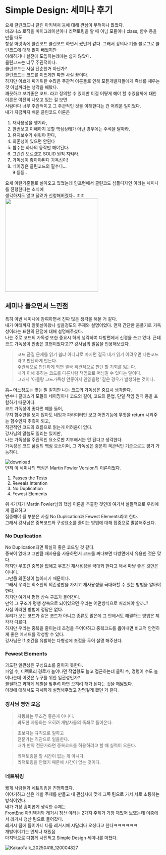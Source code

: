 # Simple Design: 세미나 후기
요새 클린코드나 클린 아키텍처 등에 대해 관심이 무척이나 많았다.  
비즈니스 로직을 마이그레이션이나 리팩토링을 할 때 아님 모듈이나 class, 함수 등을 만들 때도  
항상 머릿속에 클린코드 클린코드 하면서 짰던거 같다. 그래서 강의나 기술 블로그로 클린코드에 대해 많이 배웠지만  
이해하거나 실전에 도입하는데에는 쉽지 않았다.   
클린코드는 너무 주관적이다.  
클린코드는 사실 단순한거 아닌가?   
클린코드는 코드를 이쁘게만 짜면 사실 끝이다.  
하지만 이쁘게 짜기위한 수많은 주관적 이론들로 인해 모든개발자들에게 족쇄를 채우는 것 아닐까라는 생각을 해봤다.  
깨끗하고 보기좋은 코드. 라고 정의할 수 있지만 이걸 어떻게 해야 할 수있을까에 대한 이론은 여전히 나오고 있는 걸 보면  
사람마다 너무 주관적이고 그 주관적인 것을 이해한다는 건 어려운 일이었다.  
내가 지금까지 배운 클린코드 이론은   
1. 재사용성을 챙겨라,  
2. 한번보고 이해하지 못할 핵심상태가 아닌 경우에는 주석을 달아라,  
3. 유지보수가 쉬워야 한다,  
4. 의존성이 있으면 안된다  
5. 함수는 하나의 동작만 해야된다.  
6. 그런건 모르겠고 SOLID 원칙 지켜라.  
7. 가독성이 좋아야된다 가독성이!  
8. 네이밍은 클린코드의 필수다...  
9 등등..

요새 이런기준들로 살아오고 있었는데 인프런에서 클린코드 심플디자인 이라는 세미나를 진행한다는 소식에   
생각하지도 않고 달려가 신청해버렸다.. ㅎㅎ  
<img src="https://github.com/user-attachments/assets/31a0e481-93b7-4fb9-9d88-36890d78a4b4" width="300"/>

## 세미나 들으면서 느낀점
특히 이번 세미나에 참여하면서 진짜 많은 생각을 해본 거 같다.    
내가 여태까지 잘못살아왔나 싶을정도의 주제와 설명이었다. 
먼저 간단한 몸풀기로 가독성이라는 표현의 단점에 대해 설명해주셨다.  
나는 주로 코드의 가독성 또한 중요시 하게 생각하여 다방면에서 신경을 쓰고 있다. 
근데 코드 가독성이 안좋은 표현이었다고?? 
강사님의 말씀을 인용해보겠다.  
> 코드 품질 문제를 읽기 쉽냐 아니냐로 따지면 결국 내가 읽기 어려우면 나쁜코드라고 판단하게 만든다.  
> 주관적으로 판단하게 되면 결국 객관적으로 판단 할 기회를 잃는다.  
> 내가 이해 못하는 코드를 다른사람 책임으로 떠넘길 수 있다는 말이다.  
> 그래서 '아몰랑 코드가독성 안좋아서 안읽을랭' 같은 경우가 발생하는 것이다.

흠~ 어느정도는 맞는 말 같지만 나는 코드의 가독성은 중요시 생각한다.  
변수나 클래스가 모듈의 네이밍이나 코드의 길이, 코드의 문법, 단일 책임 원칙 등을 포함하기 때문이다.   
코드 가독성이 좋다면 예를 들어,  
구지 함수안을 보지 않아도 네임과 파라미터만 보고 어떤기능에 무엇을 return 시켜주는 함수인지 추측이 되고,    
직관적인 코드의 흐름으로 읽는게 어려움이 없다.    
강사님의 말씀도 일리는 있지만,  
나는 가독성을 주관적인 요소로만 치부해서는 안 된다고 생각한다.  
가독성은 코드 품질의 핵심 요소이며, 그 가독성은 충분히 객관적인 기준으로도 평가 가능하다.  

![download](https://github.com/user-attachments/assets/3ef2d4e2-9d0b-4ffc-99c5-f51a42172019)  
먼저 이 세미나의 핵심은 Martin Fowler Version의 이론이었다.    
1. Passes the Tests
2. Reveals Intention
3. No Duplication
4. Fewest Elements
   
위 4가지가 Martin Fowler님의 핵심 이론을 추출한 것인데 여기서 실질적으로 우리에게 필요하고   
집중해야 될 부분은 사실 No Duplication과 Fewest Elements라고 한다.   
그래서 강사님은 중복코드와 구성요소를 줄이는 방법에 대해 집중으로 말씀해주셨다.  
### No Duplication
No Duplication되면 확실히 좋은 코드일 것 같다.  
중복이 없애고 그만큼 재사용을 사용하면서 코드를 짜다보면 다방면에서 유용한 것은 맞다.   
하지만 무조건 중복을 없애고 무조건 재사용성을 극대화 한다고 해서 마냥 좋은 것만은 아니다.  
그만큼 의존성이 높아지기 때문이다.  
그래서 우리는 최소한의 의존성만을 가지고 재사용성을 극대화할 수 있는 방법을 알아야 한다.  
하지만 여기서 평행 상속 구조가 들어간다.  
만약 그 구조가 평행 상속으로 되어있으면 우리는 어떤방식으로 처리해야 할까..?  
사실 이러한 방법에 정답은 없다.    
우리가 보는 코드가 같은 코드가 아니고 종류도 많은데 그 안에서도 해결하는 방법은 제각각 다르다.    
하지만 우리는 중복을 줄이는데 초점을 두어야하고 중복코드를 뽑아내면 비교적 안전하게 좋은 메서드를 작성할  수 있다.  
강사님은 If 조건을 유발하는 다형성에 초점을 두어 설명 해주셨다.  
### Fewest Elements 
과도한 일관성은 구성요소를 줄이지 못한다.    
파일 수, 디렉토리 경로가 늘어나면 작업량도 늘고 접근하는데 클릭 수, 명령어 수도 늘어나는데 이것은 누구를 위한 일관성인가?    
불필하고 과하게 레벨을 맞추려 하면 오히려 해가 된다는 것을 깨닳았다.  
이것에 대해서도 자세하게 설명해주었고 감명깊게 봤던 거 같다.    

### 강사님 명언 모음
> 자동화는 무조건 좋은게 아니다.  
> 과도한 자동화는 오히려 개발자들의 족쇄로 돌아온다.

> 초보자는 규칙으로 일하고  
> 전문가는 직관으로 일을한다.  
> 내가 만약 전문가라면 중복코드를 허용하려고 할 때 실력이 오른다.

> 리팩토링을 할 시간이 없는 게 아니다.  
> 리팩토링을 안했기 때문에 시간이 없는 것이다.  

### 네트워킹
짧게 사람들과 네트워킹을 진행하였다.  
이야기하고 싶은 개발 주제를 만들고 내 관심사에 맞게 그쪽 팀으로 가서 서로 소통하는 방식이었다.  
내가 가장 흥미롭게 생각한 주제는  
FrontEnd 아키텍처와 레거시 청산 이라는 2가지 주제가 가장 재밌어 보였는데 이중에서 레거시 청산 팀으로 들어갔다.  
레거시 팀에 들어가니 다들 레거시에 시달리다 오셨다고 한다ㅋㅋㅋㅋㅋㅋ  
개발이야기는 언제나 재밌음  
마지막으로 다함께 사진찍고 Simple Design 세미나를 마쳤다.  

![KakaoTalk_20250418_120004827](https://github.com/user-attachments/assets/ad80cb64-732e-404a-a0a4-9474b404c591)
